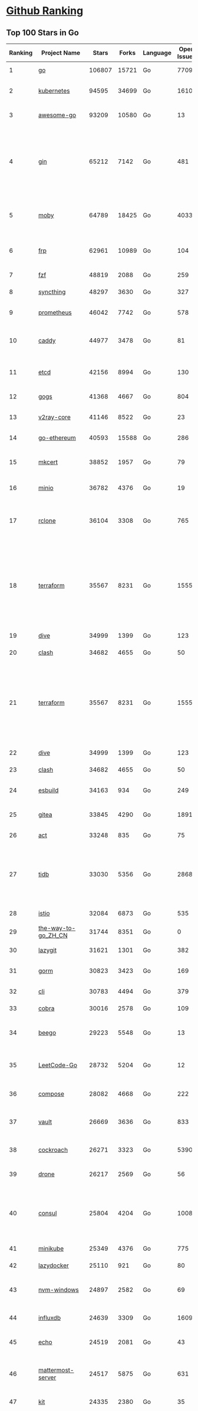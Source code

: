 [Github Ranking](../README.md)
==========

## Top 100 Stars in Go

| Ranking | Project Name | Stars | Forks | Language | Open Issues | Description | Last Commit |
| ------- | ------------ | ----- | ----- | -------- | ----------- | ----------- | ----------- |
| 1 | [go](https://github.com/golang/go) | 106807 | 15721 | Go | 7709 | The Go programming language | 2022-12-22T04:35:21Z |
| 2 | [kubernetes](https://github.com/kubernetes/kubernetes) | 94595 | 34699 | Go | 1610 | Production-Grade Container Scheduling and Management | 2022-12-22T09:47:11Z |
| 3 | [awesome-go](https://github.com/avelino/awesome-go) | 93209 | 10580 | Go | 13 | A curated list of awesome Go frameworks, libraries and software | 2022-12-21T19:10:27Z |
| 4 | [gin](https://github.com/gin-gonic/gin) | 65212 | 7142 | Go | 481 | Gin is a HTTP web framework written in Go (Golang). It features a Martini-like API with much better performance -- up to 40 times faster. If you need smashing performance, get yourself some Gin. | 2022-12-21T07:02:01Z |
| 5 | [moby](https://github.com/moby/moby) | 64789 | 18425 | Go | 4033 | Moby Project - a collaborative project for the container ecosystem to assemble container-based systems | 2022-12-22T09:49:56Z |
| 6 | [frp](https://github.com/fatedier/frp) | 62961 | 10989 | Go | 104 | A fast reverse proxy to help you expose a local server behind a NAT or firewall to the internet. | 2022-12-22T09:55:07Z |
| 7 | [fzf](https://github.com/junegunn/fzf) | 48819 | 2088 | Go | 259 | :cherry_blossom: A command-line fuzzy finder | 2022-12-21T04:58:27Z |
| 8 | [syncthing](https://github.com/syncthing/syncthing) | 48297 | 3630 | Go | 327 | Open Source Continuous File Synchronization | 2022-12-21T22:42:22Z |
| 9 | [prometheus](https://github.com/prometheus/prometheus) | 46042 | 7742 | Go | 578 | The Prometheus monitoring system and time series database. | 2022-12-22T02:36:06Z |
| 10 | [caddy](https://github.com/caddyserver/caddy) | 44977 | 3478 | Go | 81 | Fast and extensible multi-platform HTTP/1-2-3 web server with automatic HTTPS | 2022-12-20T20:26:53Z |
| 11 | [etcd](https://github.com/etcd-io/etcd) | 42156 | 8994 | Go | 130 | Distributed reliable key-value store for the most critical data of a distributed system | 2022-12-21T07:14:06Z |
| 12 | [gogs](https://github.com/gogs/gogs) | 41368 | 4667 | Go | 804 | Gogs is a painless self-hosted Git service | 2022-12-19T10:03:30Z |
| 13 | [v2ray-core](https://github.com/v2ray/v2ray-core) | 41146 | 8522 | Go | 23 | A platform for building proxies to bypass network restrictions. | 2022-12-21T03:01:26Z |
| 14 | [go-ethereum](https://github.com/ethereum/go-ethereum) | 40593 | 15588 | Go | 286 | Official Go implementation of the Ethereum protocol | 2022-12-21T19:00:30Z |
| 15 | [mkcert](https://github.com/FiloSottile/mkcert) | 38852 | 1957 | Go | 79 | A simple zero-config tool to make locally trusted development certificates with any names you'd like. | 2022-12-13T11:07:36Z |
| 16 | [minio](https://github.com/minio/minio) | 36782 | 4376 | Go | 19 | Multi-Cloud :cloud: Object Storage  | 2022-12-22T09:48:12Z |
| 17 | [rclone](https://github.com/rclone/rclone) | 36104 | 3308 | Go | 765 | "rsync for cloud storage" - Google Drive, S3, Dropbox, Backblaze B2, One Drive, Swift, Hubic, Wasabi, Google Cloud Storage, Yandex Files | 2022-12-22T09:02:21Z |
| 18 | [terraform](https://github.com/hashicorp/terraform) | 35567 | 8231 | Go | 1555 | Terraform enables you to safely and predictably create, change, and improve infrastructure. It is an open source tool that codifies APIs into declarative configuration files that can be shared amongst team members, treated as code, edited, reviewed, and versioned. | 2022-12-22T09:00:11Z |
| 19 | [dive](https://github.com/wagoodman/dive) | 34999 | 1399 | Go | 123 | A tool for exploring each layer in a docker image | 2022-12-16T22:40:04Z |
| 20 | [clash](https://github.com/Dreamacro/clash) | 34682 | 4655 | Go | 50 | A rule-based tunnel in Go. | 2022-12-22T09:17:06Z |
| 21 | [terraform](https://github.com/hashicorp/terraform) | 35567 | 8231 | Go | 1555 | Terraform enables you to safely and predictably create, change, and improve infrastructure. It is an open source tool that codifies APIs into declarative configuration files that can be shared amongst team members, treated as code, edited, reviewed, and versioned. | 2022-12-22T09:00:11Z |
| 22 | [dive](https://github.com/wagoodman/dive) | 34999 | 1399 | Go | 123 | A tool for exploring each layer in a docker image | 2022-12-16T22:40:04Z |
| 23 | [clash](https://github.com/Dreamacro/clash) | 34682 | 4655 | Go | 50 | A rule-based tunnel in Go. | 2022-12-22T09:17:06Z |
| 24 | [esbuild](https://github.com/evanw/esbuild) | 34163 | 934 | Go | 249 | An extremely fast JavaScript and CSS bundler and minifier | 2022-12-22T04:54:07Z |
| 25 | [gitea](https://github.com/go-gitea/gitea) | 33845 | 4290 | Go | 1891 | Git with a cup of tea, painless self-hosted git service | 2022-12-22T10:00:58Z |
| 26 | [act](https://github.com/nektos/act) | 33248 | 835 | Go | 75 | Run your GitHub Actions locally 🚀 | 2022-12-20T19:47:08Z |
| 27 | [tidb](https://github.com/pingcap/tidb) | 33030 | 5356 | Go | 2868 | TiDB is an open-source, cloud-native, distributed, MySQL-Compatible database for elastic scale and real-time analytics. Try free: https://tidbcloud.com/free-trial | 2022-12-22T10:00:06Z |
| 28 | [istio](https://github.com/istio/istio) | 32084 | 6873 | Go | 535 | Connect, secure, control, and observe services. | 2022-12-22T08:29:17Z |
| 29 | [the-way-to-go_ZH_CN](https://github.com/unknwon/the-way-to-go_ZH_CN) | 31744 | 8351 | Go | 0 | 《The Way to Go》中文译本，中文正式名《Go 入门指南》 | 2022-12-20T09:31:04Z |
| 30 | [lazygit](https://github.com/jesseduffield/lazygit) | 31621 | 1301 | Go | 382 | simple terminal UI for git commands | 2022-12-21T11:52:32Z |
| 31 | [gorm](https://github.com/go-gorm/gorm) | 30823 | 3423 | Go | 169 | The fantastic ORM library for Golang, aims to be developer friendly | 2022-12-19T03:49:05Z |
| 32 | [cli](https://github.com/cli/cli) | 30783 | 4494 | Go | 379 | GitHub’s official command line tool | 2022-12-21T13:59:14Z |
| 33 | [cobra](https://github.com/spf13/cobra) | 30016 | 2578 | Go | 109 | A Commander for modern Go CLI interactions | 2022-12-21T18:53:11Z |
| 34 | [beego](https://github.com/beego/beego) | 29223 | 5548 | Go | 13 | beego is an open-source, high-performance web framework for the Go programming language. | 2022-12-22T02:47:01Z |
| 35 | [LeetCode-Go](https://github.com/halfrost/LeetCode-Go) | 28732 | 5204 | Go | 12 | ✅ Solutions to LeetCode by Go, 100% test coverage, runtime beats 100% / LeetCode 题解 | 2022-11-25T08:30:11Z |
| 36 | [compose](https://github.com/docker/compose) | 28082 | 4668 | Go | 222 | Define and run multi-container applications with Docker | 2022-12-21T21:22:56Z |
| 37 | [vault](https://github.com/hashicorp/vault) | 26669 | 3636 | Go | 833 | A tool for secrets management, encryption as a service, and privileged access management | 2022-12-22T00:42:02Z |
| 38 | [cockroach](https://github.com/cockroachdb/cockroach) | 26271 | 3323 | Go | 5390 | CockroachDB - the open source, cloud-native distributed SQL database. | 2022-12-22T09:54:44Z |
| 39 | [drone](https://github.com/harness/drone) | 26217 | 2569 | Go | 56 | Drone is a Container-Native, Continuous Delivery Platform | 2022-12-15T11:50:05Z |
| 40 | [consul](https://github.com/hashicorp/consul) | 25804 | 4204 | Go | 1008 | Consul is a distributed, highly available, and data center aware solution to connect and configure applications across dynamic, distributed infrastructure. | 2022-12-22T07:05:46Z |
| 41 | [minikube](https://github.com/kubernetes/minikube) | 25349 | 4376 | Go | 775 | Run Kubernetes locally | 2022-12-21T23:30:52Z |
| 42 | [lazydocker](https://github.com/jesseduffield/lazydocker) | 25110 | 921 | Go | 80 | The lazier way to manage everything docker | 2022-12-13T13:48:53Z |
| 43 | [nvm-windows](https://github.com/coreybutler/nvm-windows) | 24897 | 2582 | Go | 69 | A node.js version management utility for Windows. Ironically written in Go. | 2022-12-19T08:48:42Z |
| 44 | [influxdb](https://github.com/influxdata/influxdb) | 24639 | 3309 | Go | 1609 | Scalable datastore for metrics, events, and real-time analytics | 2022-12-20T05:15:41Z |
| 45 | [echo](https://github.com/labstack/echo) | 24519 | 2081 | Go | 43 | High performance, minimalist Go web framework | 2022-12-17T09:16:00Z |
| 46 | [mattermost-server](https://github.com/mattermost/mattermost-server) | 24517 | 5875 | Go | 631 | Mattermost is an open source platform for secure collaboration across the entire software development lifecycle. | 2022-12-22T00:29:02Z |
| 47 | [kit](https://github.com/go-kit/kit) | 24335 | 2380 | Go | 35 | A standard library for microservices. | 2022-11-14T10:13:11Z |
| 48 | [nps](https://github.com/ehang-io/nps) | 24211 | 4462 | Go | 376 | 一款轻量级、高性能、功能强大的内网穿透代理服务器。支持tcp、udp、socks5、http等几乎所有流量转发，可用来访问内网网站、本地支付接口调试、ssh访问、远程桌面，内网dns解析、内网socks5代理等等……，并带有功能强大的web管理端。a lightweight, high-performance, powerful intranet penetration proxy server, with a powerful web management terminal. | 2022-12-19T19:25:06Z |
| 49 | [portainer](https://github.com/portainer/portainer) | 24017 | 2102 | Go | 891 | Making Docker and Kubernetes management easy. | 2022-12-22T08:53:09Z |
| 50 | [photoprism](https://github.com/photoprism/photoprism) | 23740 | 1352 | Go | 317 | AI-Powered Photos App for the Decentralized Web 🌈💎✨ | 2022-12-22T05:01:14Z |
| 51 | [fiber](https://github.com/gofiber/fiber) | 23702 | 1214 | Go | 30 | ⚡️ Express inspired web framework written in Go | 2022-12-19T15:52:23Z |
| 52 | [iris](https://github.com/kataras/iris) | 23356 | 2456 | Go | 73 | The fastest HTTP/2 Go Web Framework. New, modern, easy to learn. Fast development with Code you control. Unbeatable cost-performance ratio :leaves: :rocket: \| 谢谢 \| #golang | 2022-12-20T12:39:49Z |
| 53 | [helm](https://github.com/helm/helm) | 23352 | 6502 | Go | 313 | The Kubernetes Package Manager | 2022-12-22T09:20:10Z |
| 54 | [nsq](https://github.com/nsqio/nsq) | 23022 | 2813 | Go | 49 | A realtime distributed messaging platform | 2022-12-21T15:35:39Z |
| 55 | [faas](https://github.com/openfaas/faas) | 22480 | 1818 | Go | 25 | OpenFaaS - Serverless Functions Made Simple | 2022-12-14T17:18:09Z |
| 56 | [ngrok](https://github.com/inconshreveable/ngrok) | 22427 | 4128 | Go | 203 | Introspected tunnels to localhost | 2022-08-23T07:11:57Z |
| 57 | [hub](https://github.com/github/hub) | 22209 | 2349 | Go | 233 | A command-line tool that makes git easier to use with GitHub. | 2022-12-19T00:44:24Z |
| 58 | [go-zero](https://github.com/zeromicro/go-zero) | 21983 | 3164 | Go | 157 | A cloud-native Go microservices framework with cli tool for productivity. | 2022-12-21T06:52:29Z |
| 59 | [logrus](https://github.com/sirupsen/logrus) | 21847 | 2198 | Go | 4 | Structured, pluggable logging for Go. | 2022-12-22T09:59:56Z |
| 60 | [k3s](https://github.com/k3s-io/k3s) | 21791 | 1924 | Go | 304 | Lightweight Kubernetes | 2022-12-21T01:43:02Z |
| 61 | [docker_practice](https://github.com/yeasy/docker_practice) | 21594 | 5442 | Go | 4 | Learn and understand Docker&Container technologies, with real DevOps practice! | 2022-12-22T07:39:38Z |
| 62 | [viper](https://github.com/spf13/viper) | 21535 | 1805 | Go | 349 | Go configuration with fangs | 2022-12-15T14:32:18Z |
| 63 | [croc](https://github.com/schollz/croc) | 21380 | 930 | Go | 89 | Easily and securely send things from one computer to another :crocodile: :package: | 2022-12-17T00:35:06Z |
| 64 | [go-patterns](https://github.com/tmrts/go-patterns) | 20950 | 1953 | Go | 13 | Curated list of Go design patterns, recipes and idioms | 2022-08-07T21:44:59Z |
| 65 | [micro](https://github.com/zyedidia/micro) | 20794 | 1076 | Go | 656 | A modern and intuitive terminal-based text editor | 2022-12-18T09:29:39Z |
| 66 | [vegeta](https://github.com/tsenart/vegeta) | 20578 | 1272 | Go | 86 | HTTP load testing tool and library. It's over 9000! | 2022-10-26T23:46:30Z |
| 67 | [rancher](https://github.com/rancher/rancher) | 20354 | 2713 | Go | 2183 | Complete container management platform | 2022-12-22T07:19:16Z |
| 68 | [dapr](https://github.com/dapr/dapr) | 20072 | 1587 | Go | 341 | Dapr is a portable, event-driven, runtime for building distributed applications across cloud and edge. | 2022-12-22T03:19:29Z |
| 69 | [lux](https://github.com/iawia002/lux) | 19832 | 2376 | Go | 408 | 👾 Fast and simple video download library and CLI tool written in Go | 2022-12-19T11:21:36Z |
| 70 | [go-micro](https://github.com/go-micro/go-micro) | 19830 | 2211 | Go | 62 | A Go microservices framework | 2022-11-24T23:23:02Z |
| 71 | [v2ray-core](https://github.com/v2fly/v2ray-core) | 19827 | 3251 | Go | 63 | A platform for building proxies to bypass network restrictions. | 2022-12-21T09:44:36Z |
| 72 | [delve](https://github.com/go-delve/delve) | 19727 | 1991 | Go | 101 | Delve is a debugger for the Go programming language. | 2022-12-21T21:18:37Z |
| 73 | [kratos](https://github.com/go-kratos/kratos) | 19537 | 3698 | Go | 96 | Your ultimate Go microservices framework for the cloud-native era. | 2022-12-22T01:34:00Z |
| 74 | [cli](https://github.com/urfave/cli) | 19502 | 1645 | Go | 48 | A simple, fast, and fun package for building command line apps in Go | 2022-12-19T03:01:38Z |
| 75 | [harbor](https://github.com/goharbor/harbor) | 19047 | 4226 | Go | 511 | An open source trusted cloud native registry project that stores, signs, and scans content. | 2022-12-21T11:14:15Z |
| 76 | [fyne](https://github.com/fyne-io/fyne) | 18999 | 1055 | Go | 466 | Cross platform GUI in Go inspired by Material Design | 2022-12-21T12:46:38Z |
| 77 | [k9s](https://github.com/derailed/k9s) | 18996 | 1212 | Go | 330 | 🐶 Kubernetes CLI To Manage Your Clusters In Style! | 2022-12-19T23:01:32Z |
| 78 | [k6](https://github.com/grafana/k6) | 18935 | 992 | Go | 370 | A modern load testing tool, using Go and JavaScript - https://k6.io | 2022-12-22T09:34:41Z |
| 79 | [learn-go-with-tests](https://github.com/quii/learn-go-with-tests) | 18915 | 2492 | Go | 29 | Learn Go with test-driven development | 2022-12-11T07:53:38Z |
| 80 | [fasthttp](https://github.com/valyala/fasthttp) | 18845 | 1575 | Go | 49 | Fast HTTP package for Go. Tuned for high performance. Zero memory allocations in hot paths. Up to 10x faster than net/http | 2022-12-21T14:43:50Z |
| 81 | [restic](https://github.com/restic/restic) | 18778 | 1234 | Go | 344 | Fast, secure, efficient backup program | 2022-12-20T16:27:33Z |
| 82 | [dgraph](https://github.com/dgraph-io/dgraph) | 18777 | 1431 | Go | 146 | Native GraphQL Database with graph backend | 2022-12-21T17:04:41Z |
| 83 | [websocket](https://github.com/gorilla/websocket) | 18610 | 3128 | Go | 28 | A fast, well-tested and widely used WebSocket implementation for Go. | 2022-12-09T16:03:16Z |
| 84 | [colly](https://github.com/gocolly/colly) | 18469 | 1517 | Go | 137 | Elegant Scraper and Crawler Framework for Golang | 2022-11-17T07:44:54Z |
| 85 | [testify](https://github.com/stretchr/testify) | 18431 | 1382 | Go | 259 | A toolkit with common assertions and mocks that plays nicely with the standard library | 2022-12-20T09:39:16Z |
| 86 | [filebrowser](https://github.com/filebrowser/filebrowser) | 18165 | 2234 | Go | 48 | 📂 Web File Browser | 2022-12-20T10:38:21Z |
| 87 | [pocketbase](https://github.com/pocketbase/pocketbase) | 18035 | 663 | Go | 44 | Open Source realtime backend in 1 file | 2022-12-21T17:19:04Z |
| 88 | [mux](https://github.com/gorilla/mux) | 17967 | 1650 | Go | 16 | A powerful HTTP router and URL matcher for building Go web servers with 🦍 | 2022-12-09T15:56:57Z |
| 89 | [loki](https://github.com/grafana/loki) | 17896 | 2400 | Go | 616 | Like Prometheus, but for logs. | 2022-12-22T09:31:01Z |
| 90 | [zap](https://github.com/uber-go/zap) | 17680 | 1255 | Go | 89 | Blazing fast, structured, leveled logging in Go. | 2022-11-30T18:30:44Z |
| 91 | [gotty](https://github.com/yudai/gotty) | 17357 | 1323 | Go | 101 | Share your terminal as a web application | 2022-11-08T12:31:28Z |
| 92 | [grpc-go](https://github.com/grpc/grpc-go) | 17286 | 3852 | Go | 125 | The Go language implementation of gRPC. HTTP/2 based RPC | 2022-12-22T06:57:39Z |
| 93 | [jaeger](https://github.com/jaegertracing/jaeger) | 16865 | 2032 | Go | 308 | CNCF Jaeger, a Distributed Tracing Platform | 2022-12-21T04:25:05Z |
| 94 | [Cloudreve](https://github.com/cloudreve/Cloudreve) | 16843 | 2908 | Go | 251 | 🌩支持多家云存储的云盘系统 (Self-hosted file management and sharing system, supports multiple storage providers) | 2022-12-19T19:27:31Z |
| 95 | [learngo](https://github.com/inancgumus/learngo) | 16631 | 2176 | Go | 0 | ❤️ 1000+ Hand-Crafted Go Examples, Exercises, and Quizzes. 🚀 Learn Go by fixing 1000+ tiny programs. | 2022-12-11T22:19:00Z |
| 96 | [websocketd](https://github.com/joewalnes/websocketd) | 16599 | 990 | Go | 38 | Turn any program that uses STDIN/STDOUT into a WebSocket server. Like inetd, but for WebSockets.  | 2022-11-04T12:31:01Z |
| 97 | [goreplay](https://github.com/buger/goreplay) | 16521 | 1679 | Go | 250 | GoReplay is an open-source tool for capturing and replaying live HTTP traffic into a test environment in order to continuously test your system with real data. It can be used to increase confidence in code deployments, configuration changes and infrastructure changes. | 2022-11-23T02:55:32Z |
| 98 | [xbar](https://github.com/matryer/xbar) | 16511 | 644 | Go | 131 | Put the output from any script or program into your macOS Menu Bar (the BitBar reboot) | 2022-10-21T13:02:38Z |
| 99 | [bubbletea](https://github.com/charmbracelet/bubbletea) | 16316 | 495 | Go | 32 | A powerful little TUI framework 🏗 | 2022-12-16T17:36:53Z |
| 100 | [podman](https://github.com/containers/podman) | 16283 | 1740 | Go | 358 | Podman: A tool for managing OCI containers and pods. | 2022-12-22T09:59:50Z |

